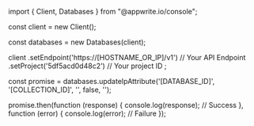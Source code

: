 import { Client, Databases } from "@appwrite.io/console";

const client = new Client();

const databases = new Databases(client);

client
    .setEndpoint('https://[HOSTNAME_OR_IP]/v1') // Your API Endpoint
    .setProject('5df5acd0d48c2') // Your project ID
;

const promise = databases.updateIpAttribute('[DATABASE_ID]', '[COLLECTION_ID]', '', false, '');

promise.then(function (response) {
    console.log(response); // Success
}, function (error) {
    console.log(error); // Failure
});